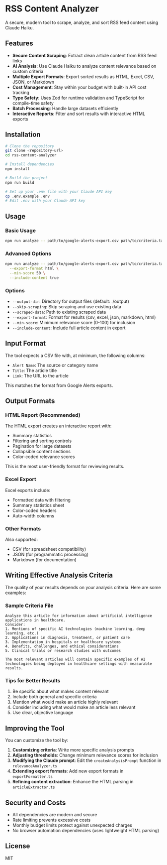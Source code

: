 # RSS Content Analyzer

A secure, modern tool to scrape, analyze, and sort RSS feed content using Claude Haiku.

## Features

- **Secure Content Scraping**: Extract clean article content from RSS feed links
- **AI Analysis**: Use Claude Haiku to analyze content relevance based on custom criteria
- **Multiple Export Formats**: Export sorted results as HTML, Excel, CSV, JSON, or Markdown
- **Cost Management**: Stay within your budget with built-in API cost tracking
- **Type Safety**: Uses Zod for runtime validation and TypeScript for compile-time safety
- **Batch Processing**: Handle large datasets efficiently
- **Interactive Reports**: Filter and sort results with interactive HTML exports

## Installation

```bash
# Clone the repository
git clone <repository-url>
cd rss-content-analyzer

# Install dependencies
npm install

# Build the project
npm run build

# Set up your .env file with your Claude API key
cp .env.example .env
# Edit .env with your Claude API key
```

## Usage

### Basic Usage

```bash
npm run analyze -- path/to/google-alerts-export.csv path/to/criteria.txt
```

### Advanced Options

```bash
npm run analyze -- path/to/google-alerts-export.csv path/to/criteria.txt \
  --export-format html \
  --min-score 50 \
  --include-content true
```

### Options

- `--output-dir`: Directory for output files (default: ./output)
- `--skip-scraping`: Skip scraping and use existing data
- `--scraped-data`: Path to existing scraped data
- `--export-format`: Format for results (csv, excel, json, markdown, html)
- `--min-score`: Minimum relevance score (0-100) for inclusion
- `--include-content`: Include full article content in export

## Input Format

The tool expects a CSV file with, at minimum, the following columns:
- `Alert Name`: The source or category name
- `Title`: The article title
- `Link`: The URL to the article

This matches the format from Google Alerts exports.

## Output Formats

### HTML Report (Recommended)

The HTML export creates an interactive report with:
- Summary statistics
- Filtering and sorting controls
- Pagination for large datasets
- Collapsible content sections
- Color-coded relevance scores

This is the most user-friendly format for reviewing results.

### Excel Export

Excel exports include:
- Formatted data with filtering
- Summary statistics sheet
- Color-coded headers
- Auto-width columns

### Other Formats

Also supported:
- CSV (for spreadsheet compatibility)
- JSON (for programmatic processing)
- Markdown (for documentation)

## Writing Effective Analysis Criteria

The quality of your results depends on your analysis criteria. Here are some examples:

### Sample Criteria File

```
Analyze this article for information about artificial intelligence applications in healthcare.
Consider:
1. Mentions of specific AI technologies (machine learning, deep learning, etc.)
2. Applications in diagnosis, treatment, or patient care
3. Implementation in hospitals or healthcare systems
4. Benefits, challenges, and ethical considerations
5. Clinical trials or research studies with outcomes

The most relevant articles will contain specific examples of AI technologies being deployed in healthcare settings with measurable results.
```

### Tips for Better Results

1. Be specific about what makes content relevant
2. Include both general and specific criteria
3. Mention what would make an article highly relevant
4. Consider including what would make an article less relevant
5. Use clear, objective language

## Improving the Tool

You can customize the tool by:

1. **Customizing criteria**: Write more specific analysis prompts
2. **Adjusting thresholds**: Change minimum relevance scores for inclusion
3. **Modifying the Claude prompt**: Edit the `createAnalysisPrompt` function in `relevanceAnalyzer.ts`
4. **Extending export formats**: Add new export formats in `exportFormatter.ts`
5. **Refining content extraction**: Enhance the HTML parsing in `articleExtractor.ts`

## Security and Costs

- All dependencies are modern and secure
- Rate limiting prevents excessive costs
- Monthly budget limits protect against unexpected charges
- No browser automation dependencies (uses lightweight HTML parsing)

## License

MIT